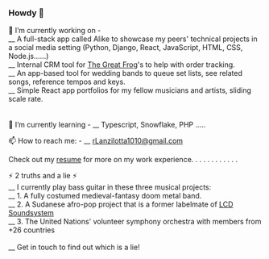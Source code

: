 ### Howdy 🤠


🔭 I’m currently working on -
<br>
__ A full-stack app called Alike to showcase my peers' technical projects in a social media setting   (Python, Django, React, JavaScript, HTML, CSS, Node.js......) <br>
__ Internal CRM tool for [The Great Frog](https://www.thegreatfroglondon.com/us/)'s to help with order tracking. <br>
__ An app-based tool for wedding bands to queue set lists, see related songs, reference tempos and keys. <br>
__ Simple React app portfolios for my fellow musicians and artists, sliding scale rate. <br>
<br>
<br>
🌱 I’m currently learning -
__ Typescript, Snowflake, PHP .....
<br>

📫 How to reach me: -
__ rLanzilotta1010@gmail.com
<br>

Check out my [resume](https://docs.google.com/document/d/e/2PACX-1vRT8SxlHAfXrwGNfFFXhIm9fc09a_5Y2IXP82QcCA0Y1toJ33DadLua6v_g8xY7RgtbLJm029xu0uTd/pub) for more on my work experience.
.
.
.
.
.
.
.
.
.
.
.

⚡ 2 truths and a lie ⚡
<br>
__ I currently play bass guitar in these three musical projects:
<br>
__ 1. A fully costumed medieval-fantasy doom metal band.<br>
__ 2. A Sudanese afro-pop project that is a former labelmate of [LCD Soundsystem](https://en.wikipedia.org/wiki/LCD_Soundsystem)<br>
__ 3. The United Nations' volunteer symphony orchestra with members from +26 countries<br>
<br>
__ Get in touch to find out which is a lie!
